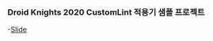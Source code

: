 ### Droid Knights 2020 CustomLint 적용기 샘플 프로젝트
-[Slide](https://www.slideshare.net/insunghwang397/2020-droid-knights-customlint-238561316)
